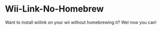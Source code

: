 # Wii-Link-No-Homebrew
Want to install wiilink on your wii without homebrewing it? Wel now you can!
